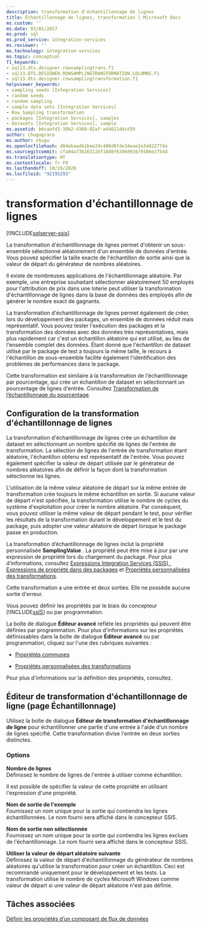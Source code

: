 ```yaml
---
description: transformation d'échantillonnage de lignes
title: Échantillonnage de lignes, transformation | Microsoft Docs
ms.custom: ''
ms.date: 03/01/2017
ms.prod: sql
ms.prod_service: integration-services
ms.reviewer: ''
ms.technology: integration-services
ms.topic: conceptual
f1_keywords:
- sql13.dts.designer.rowsamplingtrans.f1
- sql13.DTS.DESIGNER.ROWSAMPLINGTRANSFORMATION.COLUMNS.F1
- sql13.dts.designer.rowsamplingtransformation.f1
helpviewer_keywords:
- sampling seeds [Integration Services]
- random seeds
- random sampling
- sample data sets [Integration Services]
- Row Sampling transformation
- packages [Integration Services], samples
- datasets [Integration Services], sample
ms.assetid: b6caafd3-30b2-4368-82af-a44611d4cd39
author: chugugrace
ms.author: chugu
ms.openlocfilehash: d84ebaadb1bee24c400d8fde34eae2e3d422774a
ms.sourcegitcommit: cfa04a73b26312bf18d8f6296891679166e2754d
ms.translationtype: HT
ms.contentlocale: fr-FR
ms.lasthandoff: 10/19/2020
ms.locfileid: "92195293"
---
```

# <a name="row-sampling-transformation"></a>transformation d'échantillonnage de lignes

[!INCLUDE[sqlserver-ssis](../../../includes/applies-to-version/sqlserver-ssis.md)]


  La transformation d'échantillonnage de lignes permet d'obtenir un sous-ensemble sélectionné aléatoirement d'un ensemble de données d'entrée. Vous pouvez spécifier la taille exacte de l'échantillon de sortie ainsi que la valeur de départ du générateur de nombres aléatoires.  
  
 Il existe de nombreuses applications de l'échantillonnage aléatoire. Par exemple, une entreprise souhaitant sélectionner aléatoirement 50 employés pour l'attribution de prix dans une loterie peut utiliser la transformation d'échantillonnage de lignes dans la base de données des employés afin de générer le nombre exact de gagnants.  
  
 La transformation d'échantillonnage de lignes permet également de créer, lors du développement des packages, un ensemble de données réduit mais représentatif. Vous pouvez tester l'exécution des packages et la transformation des données avec des données très représentatives, mais plus rapidement car c'est un échantillon aléatoire qui est utilisé, au lieu de l'ensemble complet des données. Étant donné que l'échantillon de dataset utilisé par le package de test a toujours la même taille, le recours à l'échantillon de sous-ensemble facilite également l'identification des problèmes de performances dans le package.  
  
 Cette transformation est similaire à la transformation de l'échantillonnage par pourcentage, qui crée un échantillon de dataset en sélectionnant un pourcentage de lignes d'entrée. Consultez [Transformation de l’échantillonnage du pourcentage](../../../integration-services/data-flow/transformations/percentage-sampling-transformation.md).  
  
## <a name="configuring-the-row-sampling-transformation"></a>Configuration de la transformation d'échantillonnage de lignes  
 La transformation d'échantillonnage de lignes crée un échantillon de dataset en sélectionnant un nombre spécifié de lignes de l'entrée de transformation. La sélection de lignes de l'entrée de transformation étant aléatoire, l'échantillon obtenu est représentatif de l'entrée. Vous pouvez également spécifier la valeur de départ utilisée par le générateur de nombres aléatoires afin de définir la façon dont la transformation sélectionne les lignes.  
  
 L'utilisation de la même valeur aléatoire de départ sur la même entrée de transformation crée toujours le même échantillon en sortie. Si aucune valeur de départ n'est spécifiée, la transformation utilise le nombre de cycles du système d'exploitation pour créer le nombre aléatoire. Par conséquent, vous pouvez utiliser la même valeur de départ pendant le test, pour vérifier les résultats de la transformation durant le développement et le test du package, puis adopter une valeur aléatoire de départ lorsque le package passe en production.  
  
 La transformation d’échantillonnage de lignes inclut la propriété personnalisée **SamplingValue** . La propriété peut être mise à jour par une expression de propriété lors du chargement du package. Pour plus d’informations, consultez [Expressions Integration Services &#40;SSIS&#41; ](../../../integration-services/expressions/integration-services-ssis-expressions.md), [Expressions de propriété dans des packages](../../../integration-services/expressions/use-property-expressions-in-packages.md) et [Propriétés personnalisées des transformations](../../../integration-services/data-flow/transformations/transformation-custom-properties.md).  
  
 Cette transformation a une entrée et deux sorties. Elle ne possède aucune sortie d'erreur.  
  
 Vous pouvez définir les propriétés par le biais du concepteur [!INCLUDE[ssIS](../../../includes/ssis-md.md)] ou par programmation.  
  
 La boîte de dialogue **Éditeur avancé** reflète les propriétés qui peuvent être définies par programmation. Pour plus d'informations sur les propriétés définissables dans la boîte de dialogue **Éditeur avancé** ou par programmation, cliquez sur l'une des rubriques suivantes :  
  
-   [Propriétés communes](../set-the-properties-of-a-data-flow-component.md)  
  
-   [Propriétés personnalisées des transformations](../../../integration-services/data-flow/transformations/transformation-custom-properties.md)  
  
 Pour plus d'informations sur la définition des propriétés, consultez.  
  
## <a name="row-sampling-transformation-editor-sampling-page"></a>Éditeur de transformation d'échantillonnage de ligne (page Échantillonnage)
  Utilisez la boîte de dialogue **Éditeur de transformation d'échantillonnage de ligne** pour échantillonner une partie d'une entrée à l'aide d'un nombre de lignes spécifié. Cette transformation divise l'entrée en deux sorties distinctes.  
  
### <a name="options"></a>Options  
 **Nombre de lignes**  
 Définissez le nombre de lignes de l'entrée à utiliser comme échantillon.  
  
 Il est possible de spécifier la valeur de cette propriété en utilisant l'expression d'une propriété.  
  
 **Nom de sortie de l'exemple**  
 Fournissez un nom unique pour la sortie qui contiendra les lignes échantillonnées. Le nom fourni sera affiché dans le concepteur SSIS.  
  
 **Nom de sortie non sélectionnée**  
 Fournissez un nom unique pour la sortie qui contiendra les lignes exclues de l'échantillonnage. Le nom fourni sera affiché dans le concepteur SSIS.  
  
 **Utiliser la valeur de départ aléatoire suivante**  
 Définissez la valeur de départ d'échantillonnage du générateur de nombres aléatoires qu'utilise la transformation pour créer un échantillon. Ceci est recommandé uniquement pour le développement et les tests. La transformation utilise le nombre de cycles Microsoft Windows comme valeur de départ si une valeur de départ aléatoire n'est pas définie.  
  
## <a name="related-tasks"></a>Tâches associées  
 [Définir les propriétés d’un composant de flux de données](../../../integration-services/data-flow/set-the-properties-of-a-data-flow-component.md)  
  
